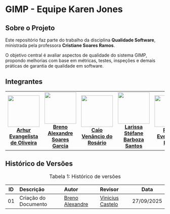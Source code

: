 # GIMP - Equipe Karen Jones

## Sobre o Projeto

Este repositório faz parte do trabalho da disciplina **Qualidade Software**, ministrada pela professora **Cristiane Soares Ramos**.

O objetivo central é avaliar aspectos de qualidade do sistema GIMP, propondo melhorias com base em métricas, testes, inspeções e demais práticas de garantia de qualidade em software.

## Integrantes

<table align="center">
  <tr>
    <td align="center">
      <img src="https://github.com/arthurevg.png?size=100" width=100><br>
      <b><a href="https://github.com/arthurevg">Arhur Evangelista de Oliveira</a></b><br>
    </td>
    <td align="center">
      <img src="https://github.com/brenoalexandre0.png?size=100" width=100><br>
      <b><a href="https://github.com/brenoalexandre0">Breno Alexandre Soares Garcia</a></b><br>
    </td>
    <td align="center">
      <img src="https://github.com/caio-venancio.png?size=100" width=100><br>
      <b><a href="https://github.com/caio-venancio">Caio Venâncio do Rosário</a></b><br>
    </td>
    <td align="center">
      <img src="https://github.com/SkywalkerSupreme.png?size=100" width=100><br>
      <b><a href="https://github.com/SkywalkerSupreme">Larissa Stéfane Barboza Santos</a></b><br>
    </td>
    <td align="center">
      <img src="https://github.com/pedroeverton217.png?size=100" width=100><br>
      <b><a href="https://github.com/pedroeverton217">Pedro Everton de Paula</a></b><br>
    </td>
    <td align="center">
      <img src="https://github.com/Vini47.png?size=100" width=100><br>
      <b><a href="https://github.com/Vini47">Vinicius Castelo Ferreira</a></b><br>
    </td>
  </tr>
</table>

## Histórico de Versões

<font size="3"><p style="text-align: center">Tabela 1: Histórico de versões</p></font>

| ID | Descrição | Autor | Revisor | Data |
|:--:|:---------|:------|:--------|:----:|
| 01 | Criação do Documento | [Breno Alexandre](https://github.com/brenoalexandre0) | [Vinicius Castelo](https://github.com/Vini47) | 27/09/2025 |

